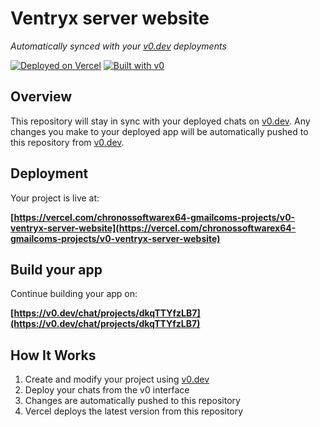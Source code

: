 # Ventryx server website

*Automatically synced with your [v0.dev](https://v0.dev) deployments*

[![Deployed on Vercel](https://img.shields.io/badge/Deployed%20on-Vercel-black?style=for-the-badge&logo=vercel)](https://vercel.com/chronossoftwarex64-gmailcoms-projects/v0-ventryx-server-website)
[![Built with v0](https://img.shields.io/badge/Built%20with-v0.dev-black?style=for-the-badge)](https://v0.dev/chat/projects/dkqTTYfzLB7)

## Overview

This repository will stay in sync with your deployed chats on [v0.dev](https://v0.dev).
Any changes you make to your deployed app will be automatically pushed to this repository from [v0.dev](https://v0.dev).

## Deployment

Your project is live at:

**[https://vercel.com/chronossoftwarex64-gmailcoms-projects/v0-ventryx-server-website](https://vercel.com/chronossoftwarex64-gmailcoms-projects/v0-ventryx-server-website)**

## Build your app

Continue building your app on:

**[https://v0.dev/chat/projects/dkqTTYfzLB7](https://v0.dev/chat/projects/dkqTTYfzLB7)**

## How It Works

1. Create and modify your project using [v0.dev](https://v0.dev)
2. Deploy your chats from the v0 interface
3. Changes are automatically pushed to this repository
4. Vercel deploys the latest version from this repository

